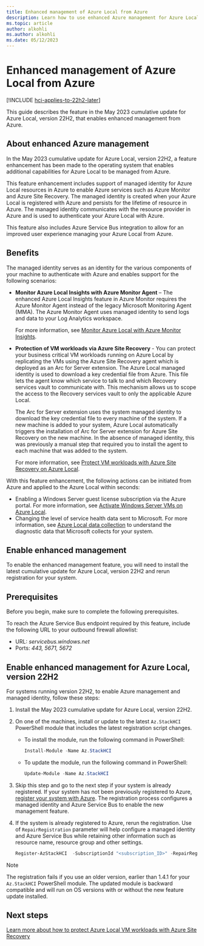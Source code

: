 ```yaml
---
title: Enhanced management of Azure Local from Azure
description: Learn how to use enhanced Azure management for Azure Local. This enhanced management is enabled via Managed Identity created for your Azure Local.
ms.topic: article
author: alkohli
ms.author: alkohli
ms.date: 05/12/2023
---
```


# Enhanced management of Azure Local from Azure

[!INCLUDE [hci-applies-to-22h2-later](../includes/hci-applies-to-22h2-later.md)]

This guide describes the feature in the May 2023 cumulative update for Azure Local, version 22H2, that enables enhanced management from Azure.


## About enhanced Azure management

In the May 2023 cumulative update for Azure Local, version 22H2, a feature enhancement has been made to the operating system that enables additional capabilities for Azure Local to be managed from Azure.

This feature enhancement includes support of managed identity for Azure Local resources in Azure to enable Azure services such as Azure Monitor and Azure Site Recovery. The managed identity is created when your Azure Local is registered with Azure and persists for the lifetime of resource in Azure. The managed identity communicates with the resource provider in Azure and is used to authenticate your Azure Local with Azure.

This feature also includes Azure Service Bus integration to allow for an improved user experience managing your Azure Local from Azure.

## Benefits

The managed identity serves as an identity for the various components of your machine to authenticate with Azure and enables support for the following scenarios:

- **Monitor Azure Local Insights with Azure Monitor Agent** – The enhanced Azure Local Insights feature in Azure Monitor requires the Azure Monitor Agent instead of the legacy Microsoft Monitoring Agent (MMA). The Azure Monitor Agent uses managed identity to send logs and data to your Log Analytics workspace.

    For more information, see [Monitor Azure Local with Azure Monitor Insights](./monitor-single-23h2.md).

- **Protection of VM workloads via Azure Site Recovery** - You can protect your business critical VM workloads running on Azure Local by replicating the VMs using the Azure Site Recovery agent which is deployed as an Arc for Server extension. The Azure Local managed identity is used to download a key credential file from Azure. This file lets the agent know which service to talk to and which Recovery services vault to communicate with. This mechanism allows us to scope the access to the Recovery services vault to only the applicable Azure Local.

    The Arc for Server extension uses the system managed identity to download the key credential file to every machine of the system. If a new machine is added to your system, Azure Local automatically triggers the installation of Arc for Server extension for Azure Site Recovery on the new machine. In the absence of managed identity, this was previously a manual step that required you to install the agent to each machine that was added to the system.

    For more information, see [Protect VM workloads with Azure Site Recovery on Azure Local](./azure-site-recovery.md).

With this feature enhancement, the following actions can be initiated from Azure and applied to the Azure Local within seconds:

- Enabling a Windows Server guest license subscription via the Azure portal. For more information, see [Activate Windows Server VMs on Azure Local](../manage/vm-activate.md?tab=azure-portal#enable-windows-server-subscription).
- Changing the level of service health data sent to Microsoft. For more information, see [Azure Local data collection](../concepts/data-collection.md) to understand the diagnostic data that Microsoft collects for your system.

## Enable enhanced management

To enable the enhanced management feature, you will need to install the latest cumulative update for Azure Local, version 22H2 and rerun registration for your system.

## Prerequisites

Before you begin, make sure to complete the following prerequisites.

To reach the Azure Service Bus endpoint required by this feature, include the following URL to your outbound firewall allowlist:

- URL: *servicebus.windows.net*
- Ports: *443, 5671, 5672*

## Enable enhanced management for Azure Local, version 22H2

For systems running version 22H2, to enable Azure management and managed identity, follow these steps:

1. Install the May 2023 cumulative update for Azure Local, version 22H2.

1. On one of the machines, install or update to the latest `Az.StackHCI` PowerShell module that includes the latest registration script changes.
    - To install the module, run the following command in PowerShell:

        ```powershell
        Install-Module -Name Az.StackHCI
        ```

    - To update the module, run the following command in PowerShell:

        ```powershell
        Update-Module -Name Az.StackHCI
        ```

1. Skip this step and go to the next step if your system is already registered. If your system has not been previously registered to Azure, [register your system with Azure](../deploy/register-with-azure.md). The registration process configures a managed identity and Azure Service Bus to enable the new management feature.
1. If the system is already registered to Azure, rerun the registration. Use of `RepairRegistration` parameter will help configure a managed identity and Azure Service Bus while retaining other information such as resource name, resource group and other settings.

    ```powershell
    Register-AzStackHCI  -SubscriptionId "<subscription_ID>" -RepairRegistration
    ```

> [!NOTE]
> The registration fails if you use an older version, earlier than 1.4.1 for your `Az.StackHCI` PowerShell module. The updated module is backward compatible and will run on OS versions with or without the new feature update installed.


## Next steps

[Learn more about how to protect Azure Local VM workloads with Azure Site Recovery](./azure-site-recovery.md)
